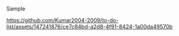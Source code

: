 Sample

https://github.com/Kumar2004-2009/to-do-list/assets/147241876/ce7c84bd-a2d8-4f91-8424-1a00da49570b
